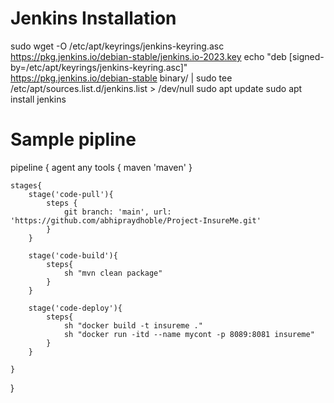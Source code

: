 # Jenkins Installation
sudo wget -O /etc/apt/keyrings/jenkins-keyring.asc \
  https://pkg.jenkins.io/debian-stable/jenkins.io-2023.key
echo "deb [signed-by=/etc/apt/keyrings/jenkins-keyring.asc]" \
  https://pkg.jenkins.io/debian-stable binary/ | sudo tee \
  /etc/apt/sources.list.d/jenkins.list > /dev/null
sudo apt update
sudo apt install jenkins

# Sample pipline
pipeline {
    agent any
    tools {
        maven 'maven'
    }
    
    stages{
        stage('code-pull'){
            steps {
                git branch: 'main', url: 'https://github.com/abhipraydhoble/Project-InsureMe.git'
            }
        }
        
        stage('code-build'){
            steps{
                sh "mvn clean package"
            }
        }

        stage('code-deploy'){
            steps{
                sh "docker build -t insureme ."
                sh "docker run -itd --name mycont -p 8089:8081 insureme"
            }
        }

    }
}

      
